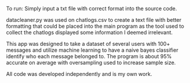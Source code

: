 To run:  Simply input a txt file with correct format into the source code.  
  
datacleaner.py was used on chatlogs.csv to create a text file with better formatting that could be placed into the main program as the tool used to collect the chatlogs displayed some information I deemed irrelevant. 
  
This app was designed to take a dataset of several users with 100+ messages and utilize machine learning to have a naive bayes classifier identify who each message belonged to. The program is about 95% accurate on average with oversampling used to increase sample size.  

All code was developed independently and is my own work.
